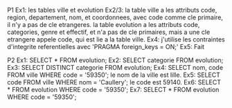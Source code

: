 P1
Ex1: les tables ville et evolution
Ex2/3: la table ville a les attributs code, region, departement, nom, et coordonnees, avec code comme cle primaire, il n'y a pas de cle etrangeres.
       la table evolution a les attributs code, categories, genre et effectif, et n'a pas de cle primaires, mais a une cle etrangere appele code, qui est lie a la table ville.
Ex4: j'utilise les contraintes d'integrite referentielles avec 'PRAGMA foreign_keys = ON;'
Ex5: Fait

P2
Ex1: SELECT * FROM evolution;
Ex2: SELECT categorie FROM evolution;
Ex3: SELECT DISTINCT categorie FROM evolution;
Ex4: SELECT nom, code FROM ville WHERE code = '59350'; le nom de la ville est lille.
Ex5: SELECT code FROM ville WHERE nom = 'Caullery'; le code est 59140.
Ex6: SELECT * FROM evolution WHERE code = '59350';
Ex7: SELECT * FROM evolution WHERE code = '59350';